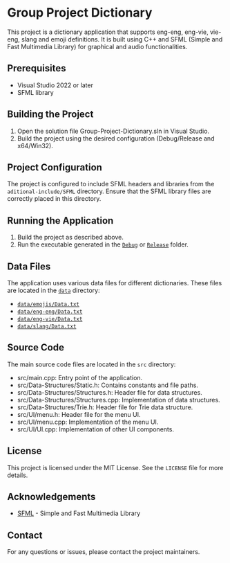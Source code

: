 # Group Project Dictionary

This project is a dictionary application that supports eng-eng, eng-vie, vie-eng, slang and emoji definitions. It is built using C++ and SFML (Simple and Fast Multimedia Library) for graphical and audio functionalities.

## Prerequisites

- Visual Studio 2022 or later
- SFML library

## Building the Project

1. Open the solution file Group-Project-Dictionary.sln in Visual Studio.
2. Build the project using the desired configuration (Debug/Release and x64/Win32).

## Project Configuration

The project is configured to include SFML headers and libraries from the `aditional-include/SFML` directory. Ensure that the SFML library files are correctly placed in this directory.

## Running the Application

1. Build the project as described above.
2. Run the executable generated in the [`Debug`](command:_github.copilot.openSymbolFromReferences?%5B%22%22%2C%5B%7B%22uri%22%3A%7B%22scheme%22%3A%22file%22%2C%22authority%22%3A%22%22%2C%22path%22%3A%22%2Fd%3A%2FHCMUS%2FYear%201%2FTerm%203%2FData%20Structures%2FLab%2FGroup08%2FGroup08%2FCS163-Dictionary%2FGroup-Project-Dictionary.sln%22%2C%22query%22%3A%22%22%2C%22fragment%22%3A%22%22%7D%2C%22pos%22%3A%7B%22line%22%3A9%2C%22character%22%3A2%7D%7D%5D%2C%22bda1c395-6bcf-4e59-bc42-bda177e90cb2%22%5D "Go to definition") or [`Release`](command:_github.copilot.openSymbolFromReferences?%5B%22%22%2C%5B%7B%22uri%22%3A%7B%22scheme%22%3A%22file%22%2C%22authority%22%3A%22%22%2C%22path%22%3A%22%2Fd%3A%2FHCMUS%2FYear%201%2FTerm%203%2FData%20Structures%2FLab%2FGroup08%2FGroup08%2FCS163-Dictionary%2FGroup-Project-Dictionary.sln%22%2C%22query%22%3A%22%22%2C%22fragment%22%3A%22%22%7D%2C%22pos%22%3A%7B%22line%22%3A11%2C%22character%22%3A2%7D%7D%5D%2C%22bda1c395-6bcf-4e59-bc42-bda177e90cb2%22%5D "Go to definition") folder.

## Data Files

The application uses various data files for different dictionaries. These files are located in the [`data`](command:_github.copilot.openSymbolFromReferences?%5B%22%22%2C%5B%7B%22uri%22%3A%7B%22scheme%22%3A%22file%22%2C%22authority%22%3A%22%22%2C%22path%22%3A%22%2Fd%3A%2FHCMUS%2FYear%201%2FTerm%203%2FData%20Structures%2FLab%2FGroup08%2FGroup08%2FCS163-Dictionary%2FGroup-Project-Dictionary%2Fsrc%2FData-Structures%2FStructures.cpp%22%2C%22query%22%3A%22%22%2C%22fragment%22%3A%22%22%7D%2C%22pos%22%3A%7B%22line%22%3A17%2C%22character%22%3A1%7D%7D%2C%7B%22uri%22%3A%7B%22scheme%22%3A%22file%22%2C%22authority%22%3A%22%22%2C%22path%22%3A%22%2Fd%3A%2FHCMUS%2FYear%201%2FTerm%203%2FData%20Structures%2FLab%2FGroup08%2FGroup08%2FCS163-Dictionary%2FGroup-Project-Dictionary%2Fsrc%2FData-Structures%2FStructures.h%22%2C%22query%22%3A%22%22%2C%22fragment%22%3A%22%22%7D%2C%22pos%22%3A%7B%22line%22%3A177%2C%22character%22%3A22%7D%7D%2C%7B%22uri%22%3A%7B%22scheme%22%3A%22file%22%2C%22authority%22%3A%22%22%2C%22path%22%3A%22%2Fd%3A%2FHCMUS%2FYear%201%2FTerm%203%2FData%20Structures%2FLab%2FGroup08%2FGroup08%2FCS163-Dictionary%2FGroup-Project-Dictionary%2Faditional-include%2FSFML%2Finclude%2FSFML%2FGraphics%2FTransformable.hpp%22%2C%22query%22%3A%22%22%2C%22fragment%22%3A%22%22%7D%2C%22pos%22%3A%7B%22line%22%3A316%2C%22character%22%3A14%7D%7D%2C%7B%22uri%22%3A%7B%22scheme%22%3A%22file%22%2C%22authority%22%3A%22%22%2C%22path%22%3A%22%2Fd%3A%2FHCMUS%2FYear%201%2FTerm%203%2FData%20Structures%2FLab%2FGroup08%2FGroup08%2FCS163-Dictionary%2FGroup-Project-Dictionary%2Fsrc%2FData-Structures%2FStructures.cpp%22%2C%22query%22%3A%22%22%2C%22fragment%22%3A%22%22%7D%2C%22pos%22%3A%7B%22line%22%3A423%2C%22character%22%3A16%7D%7D%5D%2C%22bda1c395-6bcf-4e59-bc42-bda177e90cb2%22%5D "Go to definition") directory:

- [`data/emojis/Data.txt`](command:_github.copilot.openSymbolFromReferences?%5B%22%22%2C%5B%7B%22uri%22%3A%7B%22scheme%22%3A%22file%22%2C%22authority%22%3A%22%22%2C%22path%22%3A%22%2Fd%3A%2FHCMUS%2FYear%201%2FTerm%203%2FData%20Structures%2FLab%2FGroup08%2FGroup08%2FCS163-Dictionary%2FGroup-Project-Dictionary%2Fsrc%2FData-Structures%2FStructures.cpp%22%2C%22query%22%3A%22%22%2C%22fragment%22%3A%22%22%7D%2C%22pos%22%3A%7B%22line%22%3A17%2C%22character%22%3A1%7D%7D%2C%7B%22uri%22%3A%7B%22scheme%22%3A%22file%22%2C%22authority%22%3A%22%22%2C%22path%22%3A%22%2Fd%3A%2FHCMUS%2FYear%201%2FTerm%203%2FData%20Structures%2FLab%2FGroup08%2FGroup08%2FCS163-Dictionary%2FGroup-Project-Dictionary%2Fsrc%2FData-Structures%2FStructures.h%22%2C%22query%22%3A%22%22%2C%22fragment%22%3A%22%22%7D%2C%22pos%22%3A%7B%22line%22%3A177%2C%22character%22%3A22%7D%7D%5D%2C%22bda1c395-6bcf-4e59-bc42-bda177e90cb2%22%5D "Go to definition")
- [`data/eng-eng/Data.txt`](command:_github.copilot.openSymbolFromReferences?%5B%22%22%2C%5B%7B%22uri%22%3A%7B%22scheme%22%3A%22file%22%2C%22authority%22%3A%22%22%2C%22path%22%3A%22%2Fd%3A%2FHCMUS%2FYear%201%2FTerm%203%2FData%20Structures%2FLab%2FGroup08%2FGroup08%2FCS163-Dictionary%2FGroup-Project-Dictionary%2Fsrc%2FData-Structures%2FStructures.cpp%22%2C%22query%22%3A%22%22%2C%22fragment%22%3A%22%22%7D%2C%22pos%22%3A%7B%22line%22%3A17%2C%22character%22%3A1%7D%7D%2C%7B%22uri%22%3A%7B%22scheme%22%3A%22file%22%2C%22authority%22%3A%22%22%2C%22path%22%3A%22%2Fd%3A%2FHCMUS%2FYear%201%2FTerm%203%2FData%20Structures%2FLab%2FGroup08%2FGroup08%2FCS163-Dictionary%2FGroup-Project-Dictionary%2Fsrc%2FData-Structures%2FStructures.h%22%2C%22query%22%3A%22%22%2C%22fragment%22%3A%22%22%7D%2C%22pos%22%3A%7B%22line%22%3A177%2C%22character%22%3A22%7D%7D%5D%2C%22bda1c395-6bcf-4e59-bc42-bda177e90cb2%22%5D "Go to definition")
- [`data/eng-vie/Data.txt`](command:_github.copilot.openSymbolFromReferences?%5B%22%22%2C%5B%7B%22uri%22%3A%7B%22scheme%22%3A%22file%22%2C%22authority%22%3A%22%22%2C%22path%22%3A%22%2Fd%3A%2FHCMUS%2FYear%201%2FTerm%203%2FData%20Structures%2FLab%2FGroup08%2FGroup08%2FCS163-Dictionary%2FGroup-Project-Dictionary%2Fsrc%2FData-Structures%2FStructures.cpp%22%2C%22query%22%3A%22%22%2C%22fragment%22%3A%22%22%7D%2C%22pos%22%3A%7B%22line%22%3A17%2C%22character%22%3A1%7D%7D%2C%7B%22uri%22%3A%7B%22scheme%22%3A%22file%22%2C%22authority%22%3A%22%22%2C%22path%22%3A%22%2Fd%3A%2FHCMUS%2FYear%201%2FTerm%203%2FData%20Structures%2FLab%2FGroup08%2FGroup08%2FCS163-Dictionary%2FGroup-Project-Dictionary%2Fsrc%2FData-Structures%2FStructures.h%22%2C%22query%22%3A%22%22%2C%22fragment%22%3A%22%22%7D%2C%22pos%22%3A%7B%22line%22%3A177%2C%22character%22%3A22%7D%7D%5D%2C%22bda1c395-6bcf-4e59-bc42-bda177e90cb2%22%5D "Go to definition")
- [`data/slang/Data.txt`](command:_github.copilot.openSymbolFromReferences?%5B%22%22%2C%5B%7B%22uri%22%3A%7B%22scheme%22%3A%22file%22%2C%22authority%22%3A%22%22%2C%22path%22%3A%22%2Fd%3A%2FHCMUS%2FYear%201%2FTerm%203%2FData%20Structures%2FLab%2FGroup08%2FGroup08%2FCS163-Dictionary%2FGroup-Project-Dictionary%2Fsrc%2FData-Structures%2FStructures.cpp%22%2C%22query%22%3A%22%22%2C%22fragment%22%3A%22%22%7D%2C%22pos%22%3A%7B%22line%22%3A17%2C%22character%22%3A1%7D%7D%2C%7B%22uri%22%3A%7B%22scheme%22%3A%22file%22%2C%22authority%22%3A%22%22%2C%22path%22%3A%22%2Fd%3A%2FHCMUS%2FYear%201%2FTerm%203%2FData%20Structures%2FLab%2FGroup08%2FGroup08%2FCS163-Dictionary%2FGroup-Project-Dictionary%2Fsrc%2FData-Structures%2FStructures.h%22%2C%22query%22%3A%22%22%2C%22fragment%22%3A%22%22%7D%2C%22pos%22%3A%7B%22line%22%3A177%2C%22character%22%3A22%7D%7D%5D%2C%22bda1c395-6bcf-4e59-bc42-bda177e90cb2%22%5D "Go to definition")

## Source Code

The main source code files are located in the `src` directory:

- src/main.cpp: Entry point of the application.
- src/Data-Structures/Static.h: Contains constants and file paths.
- src/Data-Structures/Structures.h: Header file for data structures.
- src/Data-Structures/Structures.cpp: Implementation of data structures.
- src/Data-Structures/Trie.h: Header file for Trie data structure.
- src/UI/menu.h: Header file for the menu UI.
- src/UI/menu.cpp: Implementation of the menu UI.
- src/UI/UI.cpp: Implementation of other UI components.

## License

This project is licensed under the MIT License. See the `LICENSE` file for more details.

## Acknowledgements

- [SFML](https://www.sfml-dev.org/) - Simple and Fast Multimedia Library

## Contact

For any questions or issues, please contact the project maintainers.
